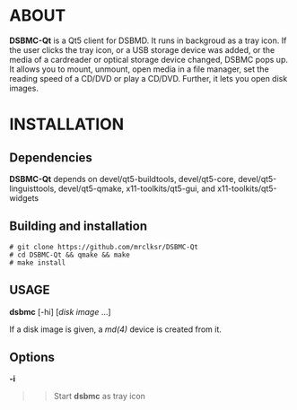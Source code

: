 # ABOUT

**DSBMC-Qt** is a Qt5 client for DSBMD. It runs in backgroud as a tray icon.
If the user clicks the tray icon, or a USB storage device was added, or the
media of a cardreader or optical storage device changed, DSBMC pops up. It
allows you to mount, unmount, open media in a file manager, set the reading
speed of a CD/DVD or play a CD/DVD. Further, it lets you open disk images.

# INSTALLATION

## Dependencies

**DSBMC-Qt**
depends on devel/qt5-buildtools, devel/qt5-core, devel/qt5-linguisttools,
devel/qt5-qmake, x11-toolkits/qt5-gui, and x11-toolkits/qt5-widgets

## Building and installation

	# git clone https://github.com/mrclksr/DSBMC-Qt
	# cd DSBMC-Qt && qmake && make
	# make install

## USAGE
**dsbmc** [-hi] [*disk image* ...]

If a disk image is given, a *md(4)* device is created from it.

## Options
**-i**
>> Start **dsbmc** as tray icon
